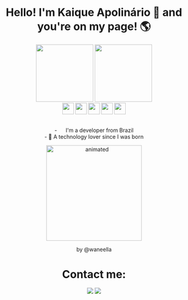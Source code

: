 <h1 align="center">Hello! I'm Kaique Apolinário 👋 and you're on my page! 🌎</h1>
<div align="center">
    <img height="150em" src="https://github-readme-stats.vercel.app/api?username=kaique-apolinario&show_icons=true&theme=midnight-purple"/>
    <img height="150em" src="https://github-readme-stats.vercel.app/api/top-langs/?username=kaique-apolinario&layout=demo&langs_count=7&theme=midnight-purple"/>
  <br><img height="30em" src="https://cdn.jsdelivr.net/gh/devicons/devicon/icons/python/python-original-wordmark.svg" />     
  <img height="30em" src="https://cdn.jsdelivr.net/gh/devicons/devicon/icons/javascript/javascript-original.svg" />
  <img height="30em" src="https://cdn.jsdelivr.net/gh/devicons/devicon/icons/html5/html5-original-wordmark.svg" />
  <img height="30em" src="https://cdn.jsdelivr.net/gh/devicons/devicon/icons/css3/css3-original-wordmark.svg" />
  <img height="30em" src="https://cdn.jsdelivr.net/gh/devicons/devicon/icons/windows8/windows8-original.svg" />

</div>
    
  ##

<div align="center">
   - <img height="15em" src="https://cdn.countryflags.com/thumbs/brazil/flag-400.png" /> I'm a developer from Brazil <br>
   - 🤖 A technology lover since I was born <br>
  <p align="center">
  <img height="250px" src="https://bipedepop.files.wordpress.com/2018/01/e867be6e-4888-4e7c-9242-2eb2f38ced21.gif" alt="animated" />
  <p align="center">by @waneella</p>
</p>
</div>
    <h1 align="center"> Contact me: </h1>
    
    
<div align="center">
  <a href="mailto:kaiqueapol@outlook.com"><img src="https://img.shields.io/badge/Microsoft_Outlook-0078D4?style=for-the-badge&logo=microsoft-outlook&logoColor=white" target="_blank"></a>
  <a href="https://www.linkedin.com/in/https://www.linkedin.com/in/kaique-apolinário/" target="_blank"><img src="https://img.shields.io/badge/-LinkedIn-%230077B5?style=for-the-badge&logo=linkedin&logoColor=white" target="_blank"></a> 
    
</div>
<!--
**Kaique-Apolinario/Kaique-Apolinario** is a ✨ _special_ ✨ repository because its `README.md` (this file) appears on your GitHub profile.

Here are some ideas to get you started:

- 🔭 I’m currently working on ..
- 🌱 I’m currently learning ...
- 👯 I’m looking to collaborate on ...
- 🤔 I’m looking for help with ...
- 💬 Ask me about ...
- 📫 How to reach me: ...
- 😄 Pronouns: ...
- ⚡ Fun fact: ...
-->
